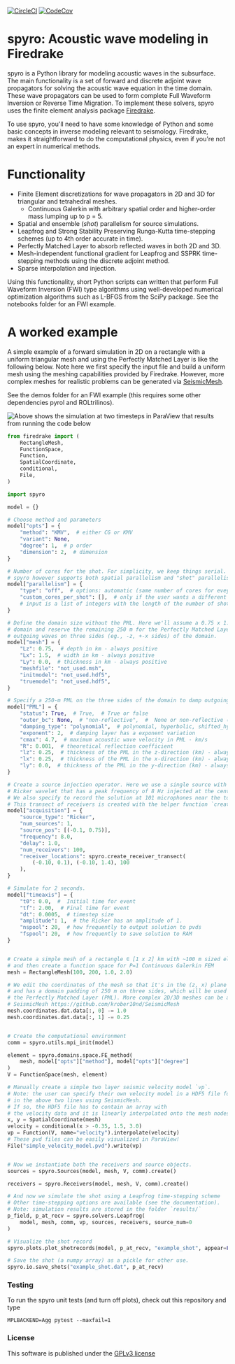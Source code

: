 [![CircleCI](https://img.shields.io/circleci/project/github/krober10nd/spyro/master.svg?style=flat-square)](https://circleci.com/gh/krober10nd/spyro/tree/master)
[![CodeCov](https://codecov.io/gh/krober10nd/spyro/branch/master/graph/badge.svg)](https://codecov.io/gh/krober10nd/spyro)

spyro: Acoustic wave modeling in Firedrake
============================================

spyro is a Python library for modeling acoustic waves in the subsurface. The main
functionality is a set of forward and discrete adjoint wave propagators for solving the acoustic wave equation in the time domain.
These wave propagators can be used to form complete Full Waveform Inversion or Reverse Time Migration.
To implement these solvers, spyro uses the finite element analysis package [Firedrake](https://www.firedrakeproject.org/index.html).

To use spyro, you'll need to have some knowledge of Python and some basic concepts in inverse modeling relevant to seismology. Firedrake,
makes it straightforward to do the computational physics, even if you're not an expert in numerical methods.

Functionality
=============

* Finite Element discretizations for wave propagators in 2D and 3D for triangular and tetrahedral meshes.
    * Continuous Galerkin with arbitrary spatial order and higher-order mass lumping up to p = 5.
* Spatial and ensemble (*shot*) parallelism for source simulations.
* Leapfrog and Strong Stability Preserving Runga-Kutta time-stepping schemes (up to 4th order accurate in time).
* Perfectly Matched Layer to absorb reflected waves in both 2D and 3D.
* Mesh-independent functional gradient for Leapfrog and SSPRK time-stepping methods using the discrete adjoint method.
* Sparse interpolation and injection.

Using this functionality, short Python scripts can written that perform Full Waveform Inversion (FWI) type algorithms using well-developed numerical optimization algorithms such as L-BFGS from the SciPy package. See the notebooks folder for an FWI example.

A worked example
=================

A simple example of a forward simulation in 2D on a rectangle with a uniform triangular mesh and using the Perfectly Matched Layer is like the following below. Note here we first specify the input file and build a uniform mesh using the meshing capabilities provided by Firedrake. However, more complex meshes for realistic problems can be generated via [SeismicMesh](https://github.com/krober10nd/SeismicMesh).


See the demos folder for an FWI example (this requires some other dependencies pyrol and ROLtrilinos).



![Above shows the simulation at two timesteps in ParaView that results from running the code below](https://user-images.githubusercontent.com/18619644/94087976-7e81df00-fde5-11ea-96c0-474348286091.png)

```python
from firedrake import (
    RectangleMesh,
    FunctionSpace,
    Function,
    SpatialCoordinate,
    conditional,
    File,
)

import spyro

model = {}

# Choose method and parameters
model["opts"] = {
    "method": "KMV",  # either CG or KMV
    "variant": None,
    "degree": 1,  # p order
    "dimension": 2,  # dimension
}

# Number of cores for the shot. For simplicity, we keep things serial.
# spyro however supports both spatial parallelism and "shot" parallelism.
model["parallelism"] = {
    "type": "off",  # options: automatic (same number of cores for evey processor), custom, off.
    "custom_cores_per_shot": [],  # only if the user wants a different number of cores for every shot.
    # input is a list of integers with the length of the number of shots.
}

# Define the domain size without the PML. Here we'll assume a 0.75 x 1.50 km
# domain and reserve the remaining 250 m for the Perfectly Matched Layer (PML) to absorb
# outgoing waves on three sides (eg., -z, +-x sides) of the domain.
model["mesh"] = {
    "Lz": 0.75,  # depth in km - always positive
    "Lx": 1.5,  # width in km - always positive
    "Ly": 0.0,  # thickness in km - always positive
    "meshfile": "not_used.msh",
    "initmodel": "not_used.hdf5",
    "truemodel": "not_used.hdf5",
}

# Specify a 250-m PML on the three sides of the domain to damp outgoing waves.
model["PML"] = {
    "status": True,  # True,  # True or false
    "outer_bc": None,  # "non-reflective",  #  None or non-reflective (outer boundary condition)
    "damping_type": "polynomial",  # polynomial, hyperbolic, shifted_hyperbolic
    "exponent": 2,  # damping layer has a exponent variation
    "cmax": 4.7,  # maximum acoustic wave velocity in PML - km/s
    "R": 0.001,  # theoretical reflection coefficient
    "lz": 0.25,  # thickness of the PML in the z-direction (km) - always positive
    "lx": 0.25,  # thickness of the PML in the x-direction (km) - always positive
    "ly": 0.0,  # thickness of the PML in the y-direction (km) - always positive
}

# Create a source injection operator. Here we use a single source with a
# Ricker wavelet that has a peak frequency of 8 Hz injected at the center of the mesh.
# We also specify to record the solution at 101 microphones near the top of the domain.
# This transect of receivers is created with the helper function `create_receiver_transect`.
model["acquisition"] = {
    "source_type": "Ricker",
    "num_sources": 1,
    "source_pos": [(-0.1, 0.75)],
    "frequency": 8.0,
    "delay": 1.0,
    "num_receivers": 100,
    "receiver_locations": spyro.create_receiver_transect(
        (-0.10, 0.1), (-0.10, 1.4), 100
    ),
}

# Simulate for 2 seconds.
model["timeaxis"] = {
    "t0": 0.0,  #  Initial time for event
    "tf": 2.00,  # Final time for event
    "dt": 0.0005,  # timestep size
    "amplitude": 1,  # the Ricker has an amplitude of 1.
    "nspool": 20,  # how frequently to output solution to pvds
    "fspool": 20,  # how frequently to save solution to RAM
}


# Create a simple mesh of a rectangle ∈ [1 x 2] km with ~100 m sized elements
# and then create a function space for P=1 Continuous Galerkin FEM
mesh = RectangleMesh(100, 200, 1.0, 2.0)

# We edit the coordinates of the mesh so that it's in the (z, x) plane
# and has a domain padding of 250 m on three sides, which will be used later to show
# the Perfectly Matched Layer (PML). More complex 2D/3D meshes can be automatically generated with
# SeismicMesh https://github.com/krober10nd/SeismicMesh
mesh.coordinates.dat.data[:, 0] -= 1.0
mesh.coordinates.dat.data[:, 1] -= 0.25


# Create the computational environment
comm = spyro.utils.mpi_init(model)

element = spyro.domains.space.FE_method(
    mesh, model["opts"]["method"], model["opts"]["degree"]
)
V = FunctionSpace(mesh, element)

# Manually create a simple two layer seismic velocity model `vp`.
# Note: the user can specify their own velocity model in a HDF5 file format
# in the above two lines using SeismicMesh.
# If so, the HDF5 file has to contain an array with
# the velocity data and it is linearly interpolated onto the mesh nodes at run-time.
x, y = SpatialCoordinate(mesh)
velocity = conditional(x > -0.35, 1.5, 3.0)
vp = Function(V, name="velocity").interpolate(velocity)
# These pvd files can be easily visualized in ParaView!
File("simple_velocity_model.pvd").write(vp)


# Now we instantiate both the receivers and source objects.
sources = spyro.Sources(model, mesh, V, comm).create()

receivers = spyro.Receivers(model, mesh, V, comm).create()

# And now we simulate the shot using a Leapfrog time-stepping scheme
# Other time-stepping options are available (see the documentation).
# Note: simulation results are stored in the folder `results/`
p_field, p_at_recv = spyro.solvers.Leapfrog(
    model, mesh, comm, vp, sources, receivers, source_num=0
)

# Visualize the shot record
spyro.plots.plot_shotrecords(model, p_at_recv, "example_shot", appear=False,  vmin=-1e-5, vmax=1e-5)

# Save the shot (a numpy array) as a pickle for other use.
spyro.io.save_shots("example_shot.dat", p_at_recv)
```

### Testing

To run the spyro unit tests (and turn off plots), check out this repository and type
```
MPLBACKEND=Agg pytest --maxfail=1
```


### License

This software is published under the [GPLv3 license](https://www.gnu.org/licenses/gpl-3.0.en.html)
